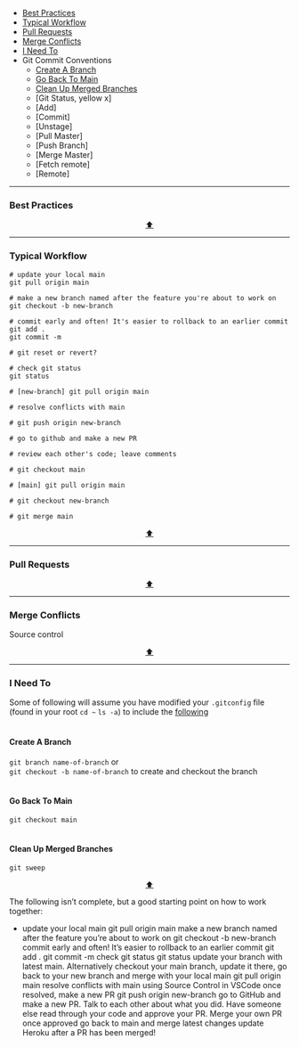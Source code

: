 - [Best Practices](#best-practices)
- [Typical Workflow](#typical-workflow)
- [Pull Requests](#pull-requests)
- [Merge Conflicts](#merge-conflicts)
- [I Need To](#i-need-to)
- Git Commit Conventions
  - [Create A Branch](#create-a-branch)
  - [Go Back To Main](#go-back-to-main)
  - [Clean Up Merged Branches](#clean-up-merged-branches)
  - [Git Status, yellow x]
  - [Add]
  - [Commit]
  - [Unstage]
  - [Pull Master]
  - [Push Branch]
  - [Merge Master]
  - [Fetch remote]
  - [Remote]

---

### Best Practices

<p align="center"><a href="#top">⬆</a></p>

---

### Typical Workflow

```
# update your local main
git pull origin main

# make a new branch named after the feature you're about to work on
git checkout -b new-branch

# commit early and often! It's easier to rollback to an earlier commit
git add .
git commit -m 

# git reset or revert?

# check git status
git status

# [new-branch] git pull origin main

# resolve conflicts with main

# git push origin new-branch

# go to github and make a new PR

# review each other's code; leave comments

# git checkout main

# [main] git pull origin main

# git checkout new-branch

# git merge main
```

<p align="center"><a href="#top">⬆</a></p>

---

### Pull Requests

<p align="center"><a href="#top">⬆</a></p>

---


### Merge Conflicts

Source control

<p align="center"><a href="#top">⬆</a></p>

---

### I Need To
Some of following will assume you have modified your `.gitconfig` file (found in your root `cd ~` `ls -a`) to include the [following](https://github.com/ssaunier/dotfiles/blob/master/gitconfig) <br><br>

#### Create A Branch
`git branch name-of-branch` or <br>
`git checkout -b name-of-branch` to create and checkout the branch <br><br>

#### Go Back To Main
`git checkout main` <br><br>

#### Clean Up Merged Branches
`git sweep`

<p align="center"><a href="#top">⬆</a></p>

The following isn’t complete, but a good starting point on how to work together:
* update your local main
git pull origin main
make a new branch named after the feature you’re about to work on
git checkout -b new-branch
commit early and often! It’s easier to rollback to an earlier commit
git add .
git commit -m
check git status
git status
update your branch with latest main. Alternatively checkout your main branch, update it there, go back to your new branch and merge with your local main
git pull origin main
resolve conflicts with main using Source Control in VSCode
once resolved, make a new PR
git push origin new-branch
go to GitHub and make a new PR. Talk to each other about what you did. Have someone else read through your code and approve your PR. Merge your own PR once approved
go back to main and merge latest changes
update Heroku after a PR has been merged!
